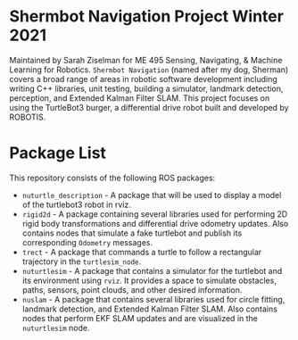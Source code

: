 # Shermbot Navigation Project Winter 2021
Maintained by Sarah Ziselman for ME 495 Sensing, Navigating, & Machine Learning for Robotics. `Shermbot Navigation` (named after my dog, Sherman) covers a broad range of areas in robotic software development including writing C++ libraries, unit testing, building a simulator, landmark detection, perception, and Extended Kalman Filter SLAM. This project focuses on using the TurtleBot3 burger, a differential drive robot built and developed by ROBOTIS.

# Package List
This repository consists of the following ROS packages:
* `nuturtle_description` - A package that will be used to display a model of the turtlebot3 robot in rviz.
* `rigid2d` - A package containing several libraries used for performing 2D rigid body transformations and differential drive odometry updates. Also contains nodes that simulate a fake turtlebot and publish its corresponding `Odometry` messages.
* `trect` - A package that commands a turtle to follow a rectangular trajectory in the `turtlesim_node`.
* `nuturtlesim` - A package that contains a simulator for the turtlebot and its environment using `rviz`. It provides a space to simulate obstacles, paths, sensors, point clouds, and other desired information.
* `nuslam` - A package that contains several libraries used for circle fitting, landmark detection, and Extended Kalman Filter SLAM. Also contains nodes that perform EKF SLAM updates and are visualized in the `nuturtlesim` node.